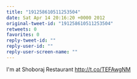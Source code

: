 ```yaml
---
title: "191258610511253504"
date: Sat Apr 14 20:16:20 +0000 2012
original-tweet-id: "191258610511253504"
retweets: 0
favorites: 0
reply-tweet-id: ""
reply-user-id: ""
reply-user-screen-name: ""
---
```

I'm at Shoboraj Restaurant http://t.co/TEFAwgNM

